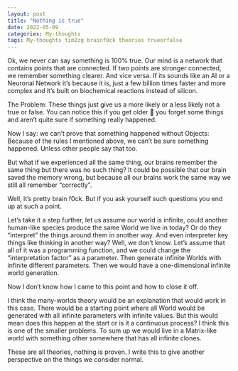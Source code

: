 ```yaml
---
layout: post
title: "Nothing is true"
date: 2022-05-09
categories: My-thoughts
tags: My-thoughts tim2zg brainf0ck theories trueorfalse
---
```


Ok, we never can say something is 100% true. Our mind is a network that contains points that are connected. If two points are stronger connected, we remember something clearer. And vice versa. If its sounds like an AI or a Neuronal Network it’s because it is, just a few billion times faster and more complex and it’s built on biochemical reactions instead of silicon.

The Problem: These things just give us a more likely or a less likely not a true or false. You can notice this if you get older  you forget some things and aren’t quite sure if something really happened.

Now I say: we can’t prove that something happened without Objects: Because of the rules I mentioned above, we can’t be sure something happened. Unless other people say that too.

But what if we experienced all the same thing, our brains remember the same thing but there was no such thing? It could be possible that our brain saved the memory wrong, but because all our brains work the same way we still all remember “correctly”.

Well, it’s pretty brain f0ck. But if you ask yourself such questions you end up at such a point.

Let’s take it a step further, let us assume our world is infinite, could another human-like species produce the same World we live in today? Or do they “interpret” the things around them in another way. And even interpreter key things like thinking in another way? Well, we don’t know.
Let’s assume that all of it was a programming function, and we could change the “interpretation factor” as a parameter. Then generate infinite Worlds with infinite different parameters. Then we would have a one-dimensional infinite world generation.

Now I don’t know how I came to this point and how to close it off.

I think the many-worlds theory would be an explanation that would work in this case. There would be a starting point where all World would be generated with all infinite parameters with infinite values. But this would mean does this happen at the start or is it a continuous process? I think this is one of the smaller problems. To sum up we would live in a Matrix-like world with something other somewhere that has all infinite clones.

These are all theories, nothing is proven. I write this to give another perspective on the things we consider normal.

